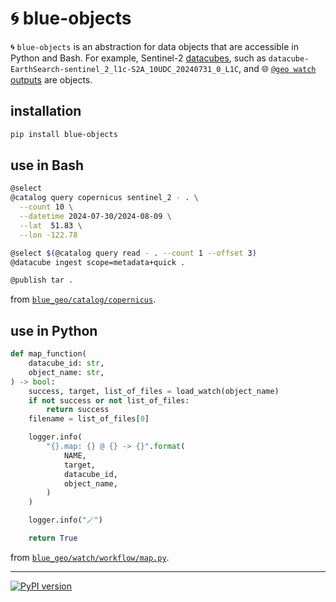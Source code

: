 # 🌀 blue-objects

🌀 `blue-objects` is an abstraction for data objects that are accessible in Python and Bash. For example, Sentinel-2 [datacubes](https://github.com/kamangir/blue-geo/tree/main/blue_geo/datacube), such as `datacube-EarthSearch-sentinel_2_l1c-S2A_10UDC_20240731_0_L1C`, and 🌐 [`@geo watch`  outputs](https://github.com/kamangir/blue-geo/tree/main/blue_geo/watch) are objects.

## installation

```bash
pip install blue-objects
```

## use in Bash

```bash
@select
@catalog query copernicus sentinel_2 - . \
  --count 10 \
  --datetime 2024-07-30/2024-08-09 \
  --lat  51.83 \
  --lon -122.78

@select $(@catalog query read - . --count 1 --offset 3)
@datacube ingest scope=metadata+quick .

@publish tar .
```

from [`blue_geo/catalog/copernicus`](https://github.com/kamangir/blue-geo/tree/main/blue_geo/catalog/copernicus).

## use in Python

```python
def map_function(
    datacube_id: str,
    object_name: str,
) -> bool:
    success, target, list_of_files = load_watch(object_name)
    if not success or not list_of_files:
        return success
    filename = list_of_files[0]

    logger.info(
        "{}.map: {} @ {} -> {}".format(
            NAME,
            target,
            datacube_id,
            object_name,
        )
    )

    logger.info("🪄")

    return True
```

from [`blue_geo/watch/workflow/map.py`](https://github.com/kamangir/blue-geo/blob/main/blue_geo/watch/workflow/map.py).

---

[![PyPI version](https://img.shields.io/pypi/v/blue_objects.svg)](https://pypi.org/project/blue_objects/)
